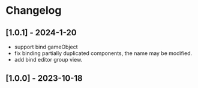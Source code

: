 # Changelog

## [1.0.1] - 2024-1-20
- support bind gameObject
- fix binding partially duplicated components, the name may be modified.
- add bind editor group view.

## [1.0.0] - 2023-10-18